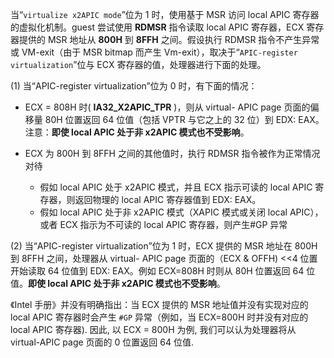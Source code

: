 
当“`virtualize x2APIC mode`”位为 1 时，使用基于 MSR 访问 local APIC 寄存器的虚拟化机制。guest 尝试使用 **RDMSR** 指令读取 local APIC 寄存器，ECX 寄存器提供的 MSR 地址从 **800H** 到 **8FFH** 之间。假设执行 RDMSR 指令不产生异常或 VM-exit（由于 MSR bitmap 而产生 Vm-exit），取决于“`APIC-register virtualization`”位与 ECX 寄存器的值，处理器进行下面的处理。

(1) 当“APIC-register virtualization”位为 0 时，有下面的情况：

* ECX = 808H 时( **IA32_X2APIC_TPR** )，则从 virtual- APIC page 页面的偏移量 80H 位置返回 64 位值（包括 VPTR 与它之上的 32 位）到 EDX: EAX。注意：**即使 local APIC 处于非 x2APIC 模式也不受影响**。

* ECX 为 800H 到 8FFH 之间的其他值时，执行 RDMSR 指令被作为正常情况对待
    * 假如 local APIC 处于 x2APIC 模式，并且 ECX 指示可读的 local APIC 寄存器，则返回物理的 local APIC 寄存器值到 EDX: EAX。
    * 假如 local APIC 处于非 x2APIC 模式（XAPIC 模式或关闭 local APIC），或者 ECX 指示为不可读的 local APIC 寄存器，则产生#GP 异常

(2) 当“APIC-register virtualization”位为 1 时，ECX 提供的 MSR 地址在 800H 到 8FFH 之间，处理器从 virtual- APIC page 页面的（ECX & OFFH) <<4 位置开始读取 64 位值到 EDX: EAX。例如 ECX=808H 时则从 80H 位置返回 64 位值。**即使 local APIC 处于非 x2APIC 模式也不受影响**。

《Intel 手册》并没有明确指出：当 ECX 提供的 MSR 地址值并没有实现对应的 local APIC 寄存器时会产生 `#GP` 异常（例如，当 ECX=800H 时并没有对应的 local APIC 寄存器). 因此, 以 ECX = 800H 为例, 我们可以认为处理器将从 virtual-APIC page 页面的 0 位置返回 64 位值.